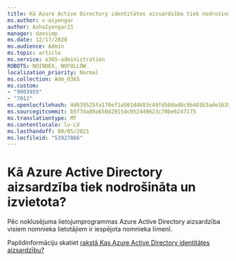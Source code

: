 ```yaml
---
title: Kā Azure Active Directory identitātes aizsardzība tiek nodrošināta un izvietota
ms.author: v-aiyengar
author: AshaIyengar21
manager: dansimp
ms.date: 12/17/2020
ms.audience: Admin
ms.topic: article
ms.service: o365-administration
ROBOTS: NOINDEX, NOFOLLOW
localization_priority: Normal
ms.collection: Adm_O365
ms.custom:
- "9003955"
- "7012"
ms.openlocfilehash: 4d639525fa170ef1a501d4683c49fd50dad0c9b401b3ade1635d11e783524237
ms.sourcegitcommit: b5f7da89a650d2915dc652449623c78be6247175
ms.translationtype: MT
ms.contentlocale: lv-LV
ms.lasthandoff: 08/05/2021
ms.locfileid: "53927866"
---
```

# <a name="how-azure-active-directory-identity-protection-is-provisioned-and-deployed"></a>Kā Azure Active Directory aizsardzība tiek nodrošināta un izvietota?

Pēc noklusējuma lietojumprogrammas Azure Active Directory aizsardzība visiem nomnieka lietotājiem ir iespējota nomnieka līmenī.

Papildinformāciju skatiet [rakstā Kas Azure Active Directory identitātes aizsardzību?](https://go.microsoft.com/fwlink/?linkid=2130395)